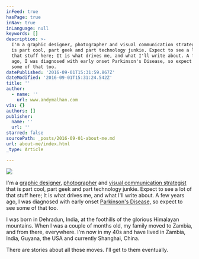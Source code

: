```yaml
---
inFeed: true
hasPage: true
inNav: true
inLanguage: null
keywords: []
description: >-
  I'm a graphic designer, photographer and visual communication strategist that
  is part cool, part geek and part technology junkie. Expect to see a lot of
  that stuff here; It is what drives me, and what I'll write about. A few years
  ago, I was diagnosed with early onset Parkinson's Disease, so expect to see
  some of that too.
datePublished: '2016-09-01T15:31:59.867Z'
dateModified: '2016-09-01T15:31:24.542Z'
title: ''
author:
  - name: ''
    url: www.andymalhan.com
via: {}
authors: []
publisher:
  name: ''
  url: ''
starred: false
sourcePath: _posts/2016-09-01-about-me.md
url: about-me/index.html
_type: Article

---
```

![](https://the-grid-user-content.s3-us-west-2.amazonaws.com/643f0394-66ab-4fc2-bf3b-f61150806a20.jpg)

I'm a [g][0][raphic designer][0], [photographer][1] and [visual communication strategist ][2]that is part cool, part geek and part technology junkie. Expect to see a lot of that stuff here; It is what drives me, and what I'll write about. A few years ago, I was diagnosed with early onset [Parkinson's Disease,][3] so expect to see some of that too.

I was born in Dehradun, India, at the foothills of the glorious Himalayan mountains. When I was a couple of months old, my family moved to Zambia, and from there, everywhere. I'm now in my 40s and have lived in Zambia, India, Guyana, the USA and currently Shanghai, China.

There are stories about all those moves. I'll get to them eventually.

[0]: http://www.tsa.in/
[1]: http://www.andymalhan.com/
[2]: http://www.jcurve.in/
[3]: https://www.michaeljfox.org/